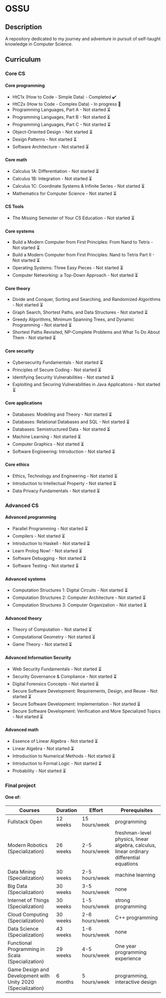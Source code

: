 # OSSU

## Description
A repository dedicated to my journey and adventure in pursuit of self-taught knowledge in Computer Science.

## Curriculum

### Core CS

#### Core programming
- HtC1x (How to Code -   Simple Data) - Completed ✔️
- HtC2x (How to Code -  Complex Data) - In progress 🚧
- Programming Languages, Part A       - Not started ⏳
- Programming Languages, Part B       - Not started ⏳
- Programming Languages, Part C       - Not started ⏳
- Object-Oriented Design              - Not started ⏳
- Design Patterns                     - Not started ⏳
- Software Architecture               - Not started ⏳

#### Core math
- Calculus 1A: Differentiation        - Not started ⏳
- Calculus 1B: Integration            - Not started ⏳
- Calculus 1C: Coordinate Systems & Infinite Series     - Not started ⏳
- Mathematics for Computer Science    - Not started ⏳

#### CS Tools
- The Missing Semester of Your CS Education - Not started ⏳

#### Core systems
- Build a Modern Computer from First Principles: From Nand to Tetris    - Not started ⏳
- Build a Modern Computer from First Principles: Nand to Tetris Part II - Not started ⏳
- Operating Systems: Three Easy Pieces                                  - Not started ⏳
- Computer Networking: a Top-Down Approach                              - Not started ⏳

#### Core theory
- Divide and Conquer, Sorting and Searching, and Randomized Algorithms     - Not started ⏳
- Graph Search, Shortest Paths, and Data Structures                        - Not started ⏳
- Greedy Algorithms, Minimum Spanning Trees, and Dynamic Programming       - Not started ⏳
- Shortest Paths Revisited, NP-Complete Problems and What To Do About Them - Not started ⏳

#### Core security
- Cybersecurity Fundamentals                                   - Not started ⏳
- Principles of Secure Coding                                  - Not started ⏳
- Identifying Security Vulnerabilities                         - Not started ⏳
- Exploiting and Securing Vulnerabilities in Java Applications - Not started ⏳

#### Core applications
- Databases: Modeling and Theory          - Not started ⏳
- Databases: Relational Databases and SQL - Not started ⏳
- Databases: Semistructured Data          - Not started ⏳
- Machine Learning                        - Not started ⏳
- Computer Graphics                       - Not started ⏳
- Software Engineering: Introduction      - Not started ⏳

#### Core ethics
- Ethics, Technology and Engineering    - Not started ⏳
- Introduction to Intellectual Property - Not started ⏳
- Data Privacy Fundamentals             - Not started ⏳


### Advanced CS

#### Advanced programming
- Parallel Programming    - Not started ⏳
- Compilers               - Not started ⏳
- Introduction to Haskell - Not started ⏳
- Learn Prolog Now!       - Not started ⏳
- Software Debugging      - Not started ⏳
- Software Testing        - Not started ⏳

#### Advanced systems
- Computation Structures 1: Digital Circuits      - Not started ⏳
- Computation Structures 2: Computer Architecture - Not started ⏳
- Computation Structures 3: Computer Organization - Not started ⏳

#### Advanced theory
- Theory of Computation  - Not started ⏳
- Computational Geometry - Not started ⏳
- Game Theory            - Not started ⏳

#### Advanced Information Security
- Web Security Fundamentals                                             - Not started ⏳
- Security Governance & Compliance                                      - Not started ⏳
- Digital Forensics Concepts                                            - Not started ⏳
- Secure Software Development: Requirements, Design, and Reuse          - Not started ⏳
- Secure Software Development: Implementation                           - Not started ⏳
- Secure Software Development: Verification and More Specialized Topics - Not started ⏳

#### Advanced math
- Essence of Linear Algebra         - Not started ⏳
- Linear Algebra                    - Not started ⏳
- Introduction to Numerical Methods - Not started ⏳
- Introduction to Formal Logic      - Not started ⏳
- Probability                       - Not started ⏳

### Final project
#### One of:
| Courses                                                      | Duration | Effort          | Prerequisites                               |
|--------------------------------------------------------------|----------|-----------------|---------------------------------------------|
| Fullstack Open                                               | 12 weeks | 15 hours/week   | programming                                 |
| Modern Robotics (Specialization)                             | 26 weeks | 2-5 hours/week  | freshman-level physics, linear algebra, calculus, linear ordinary differential equations |
| Data Mining (Specialization)                                  | 30 weeks | 2-5 hours/week  | machine learning                            |
| Big Data (Specialization)                                     | 30 weeks | 3-5 hours/week  | none                                        |
| Internet of Things (Specialization)                           | 30 weeks | 1-5 hours/week  | strong programming                          |
| Cloud Computing (Specialization)                              | 30 weeks | 2-6 hours/week  | C++ programming                             |
| Data Science (Specialization)                                 | 43 weeks | 1-6 hours/week  | none                                        |
| Functional Programming in Scala (Specialization)              | 29 weeks | 4-5 hours/week  | One year programming experience             |
| Game Design and Development with Unity 2020 (Specialization)  | 6 months | 5 hours/week    | programming, interactive design             |




